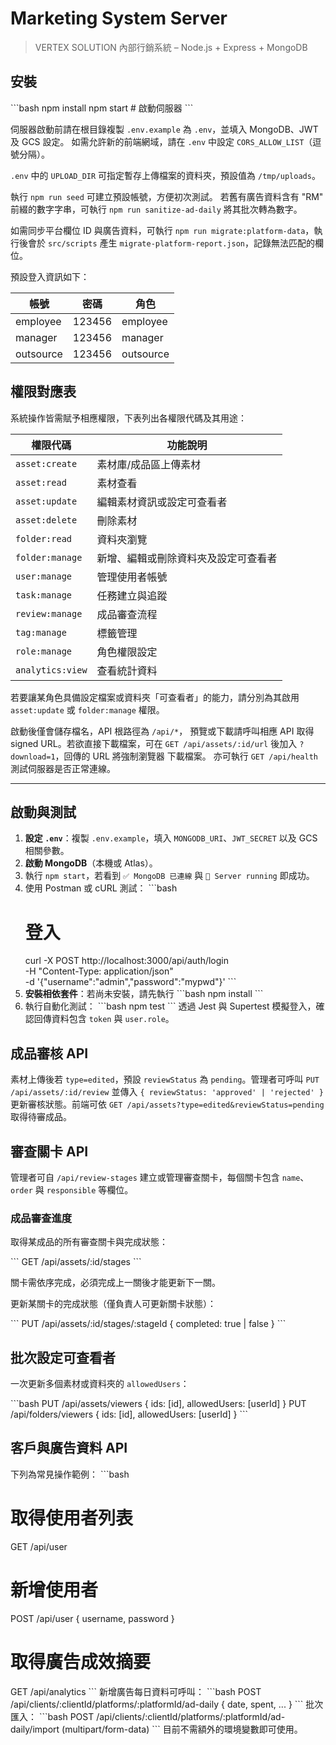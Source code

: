 # Marketing System Server

> VERTEX SOLUTION 內部行銷系統 – Node.js + Express + MongoDB

## 安裝
\`\`\`bash
npm install
npm start                 # 啟動伺服器
\`\`\`

伺服器啟動前請在根目錄複製 `.env.example` 為 `.env`，並填入 MongoDB、JWT 及 GCS 設定。
如需允許新的前端網域，請在 `.env` 中設定 `CORS_ALLOW_LIST`（逗號分隔）。

`.env` 中的 `UPLOAD_DIR` 可指定暫存上傳檔案的資料夾，預設值為 `/tmp/uploads`。

執行 `npm run seed` 可建立預設帳號，方便初次測試。
若舊有廣告資料含有 "RM" 前綴的數字字串，可執行
`npm run sanitize-ad-daily` 將其批次轉為數字。

如需同步平台欄位 ID 與廣告資料，可執行
`npm run migrate:platform-data`，執行後會於 `src/scripts`
產生 `migrate-platform-report.json`，記錄無法匹配的欄位。

預設登入資訊如下：

| 帳號 | 密碼  | 角色 |
|------|-------|------|
| employee  | 123456 | employee |
| manager   | 123456 | manager  |
| outsource | 123456 | outsource |

## 權限對應表
系統操作皆需賦予相應權限，下表列出各權限代碼及其用途：

| 權限代碼 | 功能說明 |
|-----------|---------|
| `asset:create`  | 素材庫/成品區上傳素材 |
| `asset:read`    | 素材查看 |
| `asset:update`  | 編輯素材資訊或設定可查看者 |
| `asset:delete`  | 刪除素材 |
| `folder:read`   | 資料夾瀏覽 |
| `folder:manage` | 新增、編輯或刪除資料夾及設定可查看者 |
| `user:manage`   | 管理使用者帳號 |
| `task:manage`   | 任務建立與追蹤 |
| `review:manage` | 成品審查流程 |
| `tag:manage`    | 標籤管理 |
| `role:manage`   | 角色權限設定 |
| `analytics:view`| 查看統計資料 |

若要讓某角色具備設定檔案或資料夾「可查看者」的能力，請分別為其啟用 `asset:update` 或 `folder:manage` 權限。

啟動後僅會儲存檔名，API 根路徑為 `/api/*`，
預覽或下載請呼叫相應 API 取得 signed URL。若欲直接下載檔案，可在
`GET /api/assets/:id/url` 後加入 `?download=1`，回傳的 URL 將強制瀏覽器
下載檔案。
亦可執行 `GET /api/health` 測試伺服器是否正常連線。

---

## 啟動與測試
1. **設定 `.env`**：複製 `.env.example`，填入 `MONGODB_URI`、`JWT_SECRET` 以及 GCS 相關參數。
2. **啟動 MongoDB**（本機或 Atlas）。
3. 執行 `npm start`，若看到 `✅ MongoDB 已連線` 與 `🚀 Server running` 即成功。
4. 使用 Postman 或 cURL 測試：
   \`\`\`bash
   # 登入
   curl -X POST http://localhost:3000/api/auth/login \
     -H "Content-Type: application/json" \
   -d '{"username":"admin","password":"mypwd"}'
   \`\`\`
5. **安裝相依套件**：若尚未安裝，請先執行
   \`\`\`bash
   npm install
   \`\`\`
6. 執行自動化測試：
   \`\`\`bash
   npm test
   \`\`\`
   透過 Jest 與 Supertest 模擬登入，確認回傳資料包含 `token` 與 `user.role`。

## 成品審核 API
素材上傳後若 `type=edited`，預設 `reviewStatus` 為 `pending`。管理者可呼叫
`PUT /api/assets/:id/review` 並傳入 `{ reviewStatus: 'approved' | 'rejected' }`
更新審核狀態。前端可依 `GET /api/assets?type=edited&reviewStatus=pending`
取得待審成品。

## 審查關卡 API
管理者可自 `/api/review-stages` 建立或管理審查關卡，每個關卡包含 `name`、`order` 與 `responsible` 等欄位。

### 成品審查進度
取得某成品的所有審查關卡與完成狀態：

\`\`\`
GET /api/assets/:id/stages
\`\`\`

關卡需依序完成，必須完成上一關後才能更新下一關。

更新某關卡的完成狀態（僅負責人可更新關卡狀態）：

\`\`\`
PUT /api/assets/:id/stages/:stageId { completed: true | false }
\`\`\`

## 批次設定可查看者
一次更新多個素材或資料夾的 `allowedUsers`：

\`\`\`bash
PUT /api/assets/viewers  { ids: [id], allowedUsers: [userId] }
PUT /api/folders/viewers { ids: [id], allowedUsers: [userId] }
\`\`\`

## 客戶與廣告資料 API
下列為常見操作範例：
\`\`\`bash
# 取得使用者列表
GET /api/user

# 新增使用者
POST /api/user { username, password }

# 取得廣告成效摘要
GET /api/analytics
\`\`\`
新增廣告每日資料可呼叫：
\`\`\`bash
POST /api/clients/:clientId/platforms/:platformId/ad-daily { date, spent, ... }
\`\`\`
批次匯入：
\`\`\`bash
POST /api/clients/:clientId/platforms/:platformId/ad-daily/import (multipart/form-data)
\`\`\`
目前不需額外的環境變數即可使用。
